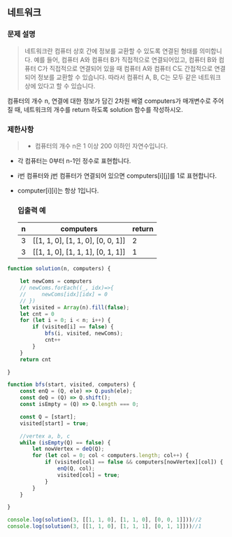 ## 네트워크

### 문제 설명
  > 네트워크란 컴퓨터 상호 간에 정보를 교환할 수 있도록 연결된 형태를 의미합니다. 예를 들어, 컴퓨터 A와 컴퓨터 B가 직접적으로 연결되어있고, 컴퓨터 B와 컴퓨터 C가 직접적으로 연결되어 있을 때 컴퓨터 A와 컴퓨터 C도 간접적으로 연결되어 정보를 교환할 수 있습니다. 따라서 컴퓨터 A, B, C는 모두 같은 네트워크 상에 있다고 할 수 있습니다.
>
컴퓨터의 개수 n, 연결에 대한 정보가 담긴 2차원 배열 computers가 매개변수로 주어질 때, 네트워크의 개수를 return 하도록 solution 함수를 작성하시오.

  ### 제한사항
  >- 컴퓨터의 개수 n은 1 이상 200 이하인 자연수입니다.
- 각 컴퓨터는 0부터 n-1인 정수로 표현합니다.
- i번 컴퓨터와 j번 컴퓨터가 연결되어 있으면 computers[i][j]를 1로 표현합니다.
- computer[i][i]는 항상 1입니다.
  
  ### 입출력 예
  | n   | computers                         | return |
  | --- | --------------------------------- | ------ |
  | 3   | [[1, 1, 0], [1, 1, 0], [0, 0, 1]] | 2      |
  | 3   | [[1, 1, 0], [1, 1, 1], [0, 1, 1]] | 1      |

```js
function solution(n, computers) {

    let newComs = computers
    // newComs.forEach((_, idx)=>{
    //     newComs[idx][idx] = 0
    // })
    let visited = Array(n).fill(false);
    let cnt = 0
    for (let i = 0; i < n; i++) {
        if (visited[i] == false) {
            bfs(i, visited, newComs);
            cnt++
        }
    }
    return cnt

}

function bfs(start, visited, computers) {
    const enQ = (Q, ele) => Q.push(ele);
    const deQ = (Q) => Q.shift();
    const isEmpty = (Q) => Q.length === 0;

    const Q = [start];
    visited[start] = true;

    //vertex a, b, c
    while (isEmpty(Q) == false) {
        let nowVertex = deQ(Q);
        for (let col = 0; col < computers.length; col++) {
            if (visited[col] == false && computers[nowVertex][col]) {
                enQ(Q, col);
                visited[col] = true;
            }
        }
    }

}

console.log(solution(3, [[1, 1, 0], [1, 1, 0], [0, 0, 1]]))//2
console.log(solution(3, [[1, 1, 0], [1, 1, 1], [0, 1, 1]]))//1
```